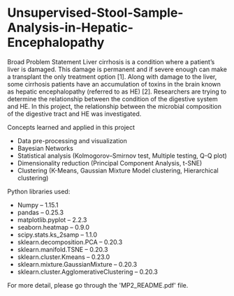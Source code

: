 # Unsupervised-Stool-Sample-Analysis-in-Hepatic-Encephalopathy

Broad Problem Statement
Liver cirrhosis is a condition where a patient’s liver is damaged. This damage is permanent and if severe enough can make a transplant the only treatment option [1]. Along with damage to the liver, some cirrhosis patients have an accumulation of toxins in the brain known as hepatic encephalopathy (referred to as HE) [2]. Researchers are trying to determine the relationship between the condition of the digestive system and HE. In this project, the relationship between the microbial composition of the digestive tract and HE was investigated.

Concepts learned and applied in this project
- Data pre-processing and visualization
- Bayesian Networks
- Statistical analysis (Kolmogorov–Smirnov test, Multiple testing, Q-Q plot)
- Dimensionality reduction (Principal Component Analysis, t-SNE)
- Clustering (K-Means, Gaussian Mixture Model clustering, Hierarchical clustering)

Python libraries used:
- Numpy – 1.15.1
- pandas – 0.25.3
- matplotlib.pyplot – 2.2.3
- seaborn.heatmap – 0.9.0
- scipy.stats.ks_2samp – 1.1.0
- sklearn.decomposition.PCA – 0.20.3
- sklearn.manifold.TSNE – 0.20.3
- sklearn.cluster.Kmeans – 0.23.0
- sklearn.mixture.GaussianMixture – 0.20.3
- sklearn.cluster.AgglomerativeClustering – 0.20.3

For more detail, please go through the 'MP2_README.pdf' file.

